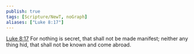 ```yaml
---
publish: true
tags: [Scripture/NewT, noGraph]
aliases: ["Luke 8:17"]
---
```

[Luke 8:17](https://churchofjesuschrist.org/study/scriptures/nt/luke/8?lang=eng&id=p17#p17) For nothing is secret, that shall not be made manifest; neither any thing hid, that shall not be known and come abroad.
